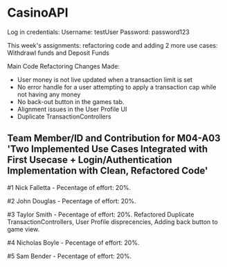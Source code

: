 # CasinoAPI

Log in credentials:
Username: testUser
Password: password123



This week's assignments: refactoring code and adding 2 more use cases: Withdrawl funds and Deposit Funds

Main Code Refactoring Changes Made: 
- User money is not live updated when a transaction limit is set
- No error handle for a user attempting to apply a transaction cap while not having any money
- No back-out button in the games tab.
- Alignment issues in the User Profile UI
- Duplicate TransactionControllers

## Team Member/ID and Contribution for M04-A03 'Two Implemented Use Cases Integrated with First Usecase + Login/Authentication Implementation with Clean, Refactored Code'

#1 Nick Falletta - Pecentage of effort: 20%. 

#2 John Douglas - Pecentage of effort: 20%. 

#3 Taylor Smith - Pecentage of effort: 20%. Refactored Duplicate TransactionControllers, User Profile disprecencies, Adding back button to game view.

#4 Nicholas Boyle - Pecentage of effort: 20%. 

#5 Sam Bender - Pecentage of effort: 20%. 
